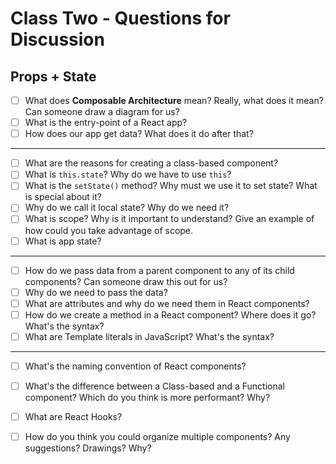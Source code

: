 # Class Two - Questions for Discussion

## Props + State

- [ ] What does **Composable Architecture** mean? Really, what does it mean? Can someone draw a diagram for us?
- [ ] What is the entry-point of a React app?
- [ ] How does our app get data? What does it do after that?

*****

- [ ] What are the reasons for creating a class-based component?
- [ ] What is `this.state`? Why do we have to use `this`?
- [ ] What is the `setState()` method? Why must we use it to set state? What is special about it?
- [ ] Why do we call it local state? Why do we need it?
- [ ] What is scope? Why is it important to understand? Give an example of how could you take advantage of scope.
- [ ] What is app state?

*****

- [ ] How do we pass data from a parent component to any of its child components? Can someone draw this out for us?
- [ ] Why do we need to pass the data?
- [ ] What are attributes and why do we need them in React components?
- [ ] How do we create a method in a React component? Where does it go? What's the syntax?
- [ ] What are Template literals in JavaScript? What's the syntax?

*****

- [ ] What's the naming convention of React components?
- [ ] What's the difference between a Class-based and a Functional component? Which do you think is more performant? Why?
- [ ] What are React Hooks?
- [ ] How do you think you could organize multiple components? Any suggestions? Drawings? Why?

